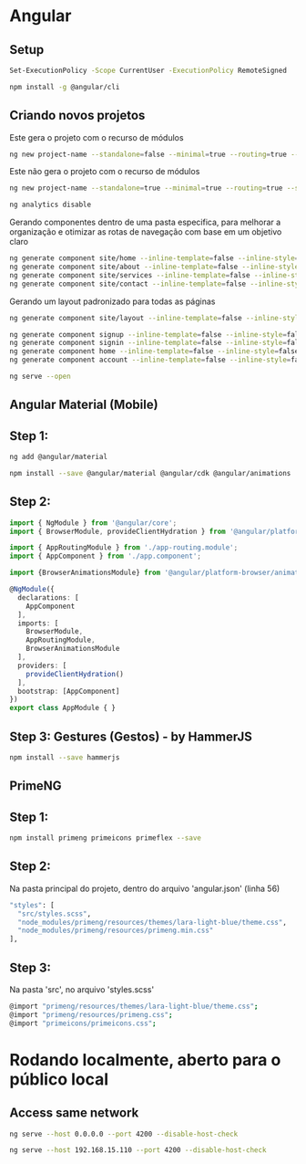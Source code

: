 # Angular

## Setup
```sh
Set-ExecutionPolicy -Scope CurrentUser -ExecutionPolicy RemoteSigned
```
```sh
npm install -g @angular/cli
```

## Criando novos projetos

Este gera o projeto com o recurso de módulos
```sh
ng new project-name --standalone=false --minimal=true --routing=true --style=scss --ssr=true --directory .
```
Este não gera o projeto com o recurso de módulos
```sh
ng new project-name --standalone=true --minimal=true --routing=true --style=scss --ssr=true --directory .
```
```sh
ng analytics disable
```

Gerando componentes dentro de uma pasta especifica, para melhorar a organização e otimizar as rotas de navegação com base em um objetivo claro
```sh
ng generate component site/home --inline-template=false --inline-style=false --style=scss
ng generate component site/about --inline-template=false --inline-style=false --style=scss
ng generate component site/services --inline-template=false --inline-style=false --style=scss
ng generate component site/contact --inline-template=false --inline-style=false --style=scss
```
Gerando um layout padronizado para todas as páginas
```sh
ng generate component site/layout --inline-template=false --inline-style=false --style=scss
```
```sh
ng generate component signup --inline-template=false --inline-style=false --style=scss
ng generate component signin --inline-template=false --inline-style=false --style=scss
ng generate component home --inline-template=false --inline-style=false --style=scss
ng generate component account --inline-template=false --inline-style=false --style=scss
```

```sh
ng serve --open
```

## Angular Material (Mobile)

## Step 1:

```sh
ng add @angular/material
```

```sh
npm install --save @angular/material @angular/cdk @angular/animations
```

## Step 2:
```typescript
import { NgModule } from '@angular/core';
import { BrowserModule, provideClientHydration } from '@angular/platform-browser';

import { AppRoutingModule } from './app-routing.module';
import { AppComponent } from './app.component';

import {BrowserAnimationsModule} from '@angular/platform-browser/animations';

@NgModule({
  declarations: [
    AppComponent
  ],
  imports: [
    BrowserModule,
    AppRoutingModule,
    BrowserAnimationsModule
  ],
  providers: [
    provideClientHydration()
  ],
  bootstrap: [AppComponent]
})
export class AppModule { }
```

## Step 3: Gestures (Gestos) - by HammerJS

```sh
npm install --save hammerjs
```

## PrimeNG

## Step 1:
```sh
npm install primeng primeicons primeflex --save
```

## Step 2:
Na pasta principal do projeto, dentro do arquivo 'angular.json' (linha 56)
```sh
"styles": [
  "src/styles.scss",
  "node_modules/primeng/resources/themes/lara-light-blue/theme.css",
  "node_modules/primeng/resources/primeng.min.css"
],
```

## Step 3:
Na pasta 'src', no arquivo 'styles.scss'
```sh
@import "primeng/resources/themes/lara-light-blue/theme.css";
@import "primeng/resources/primeng.css";
@import "primeicons/primeicons.css";
```


# Rodando localmente, aberto para o público local

## Access same network
```sh
ng serve --host 0.0.0.0 --port 4200 --disable-host-check
```
```sh
ng serve --host 192.168.15.110 --port 4200 --disable-host-check
```
